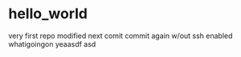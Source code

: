 # hello_world
very first repo
modified
next comit
commit again
w/out ssh enabled
whatigoingon
yeaasdf asd
